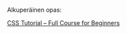 Alkuperäinen opas:

[CSS Tutorial – Full Course for Beginners](https://www.youtube.com/watch?v=OXGznpKZ_sA)